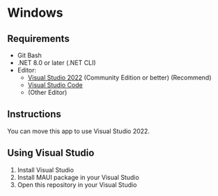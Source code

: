 # Windows

## Requirements
- Git Bash
- .NET 8.0 or later (.NET CLI)
- Editor: 
  - [Visual Studio 2022](https://visualstudio.microsoft.com) (Community Edition or better) (Recommend)
  - [Visual Studio Code](https://code.visualstudio.com)
  - (Other Editor)

## Instructions
You can move this app to use Visual Studio 2022.

## Using Visual Studio
1. Install Visual Studio
1. Install MAUI package in your Visual Studio
1. Open this repository in your Visual Studio
